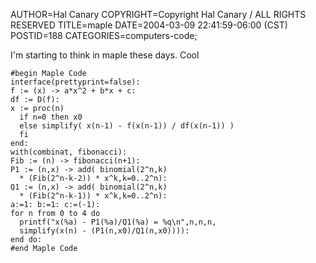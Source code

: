 AUTHOR=Hal Canary
COPYRIGHT=Copyright Hal Canary / ALL RIGHTS RESERVED
TITLE=maple
DATE=2004-03-09 22:41:59-06:00 (CST)
POSTID=188
CATEGORIES=computers-code;

I'm starting to think in maple these days. Cool

    
    #begin Maple Code
    interface(prettyprint=false):
    f := (x) -> a*x^2 + b*x + c:
    df := D(f):
    x := proc(n)
      if n=0 then x0
      else simplify( x(n-1) - f(x(n-1)) / df(x(n-1)) )
      fi
    end:
    with(combinat, fibonacci):
    Fib := (n) -> fibonacci(n+1):
    P1 := (n,x) -> add( binomial(2^n,k)
      * (Fib(2^n-k-2)) * x^k,k=0..2^n):
    Q1 := (n,x) -> add( binomial(2^n,k)
      * (Fib(2^n-k-1)) * x^k,k=0..2^n):
    a:=1: b:=1: c:=(-1):
    for n from 0 to 4 do
      printf("x(%a) - P1(%a)/Q1(%a) = %q\n",n,n,n,
      simplify(x(n) - (P1(n,x0)/Q1(n,x0)))):
    end do:
    #end Maple Code
